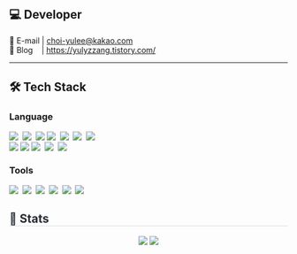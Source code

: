 💻 Developer
---------------
 📧 E-mail | <choi-yulee@kakao.com><br>
 🎨 Blog &nbsp;&nbsp;&nbsp;| <https://yulyzzang.tistory.com/>

<hr/>

## 🛠️ Tech Stack 
### Language
<p>
  <img src="https://img.shields.io/badge/Java-007396?style=flat-square&logo=Jameson&logoColor=white"/>&nbsp;
  <img src="https://img.shields.io/badge/Oracle-F80000?style=flat-square&logo=Oracle&logoColor=white"/>&nbsp;
  <img src="https://img.shields.io/badge/MySQL-4479A1?style=flat-square&logo=mysql&logoColor=white">
    <img src="https://img.shields.io/badge/SQLite-003B57?style=flat-square&logo=sqlite&logoColor=black"/>&nbsp;
      <img src="https://img.shields.io/badge/sqlGate-003B70?style=flat-square&logo=&logoColor=black"/>&nbsp;
  <img src="https://img.shields.io/badge/JavaScript-F7DF1E?style=flat-square&logo=JavaScript&logoColor=black"/>&nbsp;
  <img src="https://img.shields.io/badge/CSS3-1572B6?style=flat-square&logo=CSS3&logoColor=white"/>&nbsp;<br>
  <img src="https://img.shields.io/badge/Spring-6DB33F?style=flat-square&logo=spring&logoColor=white">
  <img src="https://img.shields.io/badge/SpringBoot-6DB33F?style=flat-square&logo=springboot&logoColor=white">
   <img src="https://img.shields.io/badge/HTML5-E34F26?style=flat-square&logo=HTML5&logoColor=white"/>&nbsp;
  <img src="https://img.shields.io/badge/React-61DAFB?style=flat-square&logo=React&logoColor=black"/>&nbsp;
  <img src="https://img.shields.io/badge/Node.js-339933?style=flat-square&logo=Node.js&logoColor=white"/>&nbsp;
</p>


### Tools
<p>
   <img src="https://img.shields.io/badge/Visual Studio Code-007ACC?style=flat-square&logo=visualstudiocode&logoColor=black"/>&nbsp;
    <img src="https://img.shields.io/badge/Jquery-0769AD?style=flat-square&logo=jquery&logoColor=black"/>&nbsp;
  <img src="https://img.shields.io/badge/Eclipse-2C2255?style=flat-square&logo=eclipseide&logoColor=white">&nbsp;
  <img src="https://img.shields.io/badge/Intellijidea-000000?style=flat-square&logo=intellijidea&logoColor=white">&nbsp;
  <img src="https://img.shields.io/badge/Github-181717?style=flat-square&logo=Github&logoColor=white"/>&nbsp
  <img src="https://img.shields.io/badge/Notion-181717?style=flat-square&logo=Notion&logoColor=white"/>&nbsp
</p>


<div style="text-align: left;"> 
    <h2 style="border-bottom: 1px solid #d8dee4; color: #282d33;"> 🏅 Stats </h2> <div align= "center"> <img src="https://github-readme-stats.vercel.app/api?username=yuly0531&bg_color=180,00000000,00000000&title_color=000000&text_color=000000"
         /> <img src="https://github-readme-stats.vercel.app/api/top-langs/?username=yuly0531&layout=compact&bg_color=180,00000000,00000000&title_color=000000&text_color=000000"
           /> </div> 
    </div>
    
